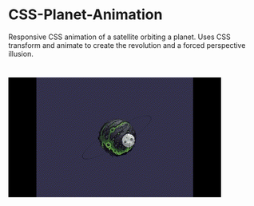 # CSS-Planet-Animation
Responsive CSS animation of a satellite orbiting a planet. Uses CSS transform and animate to create the revolution and a forced perspective illusion.

#
![](https://github.com/GucciGib/CSS-Planet-Animation/blob/main/images/AnimationClip.gif)

